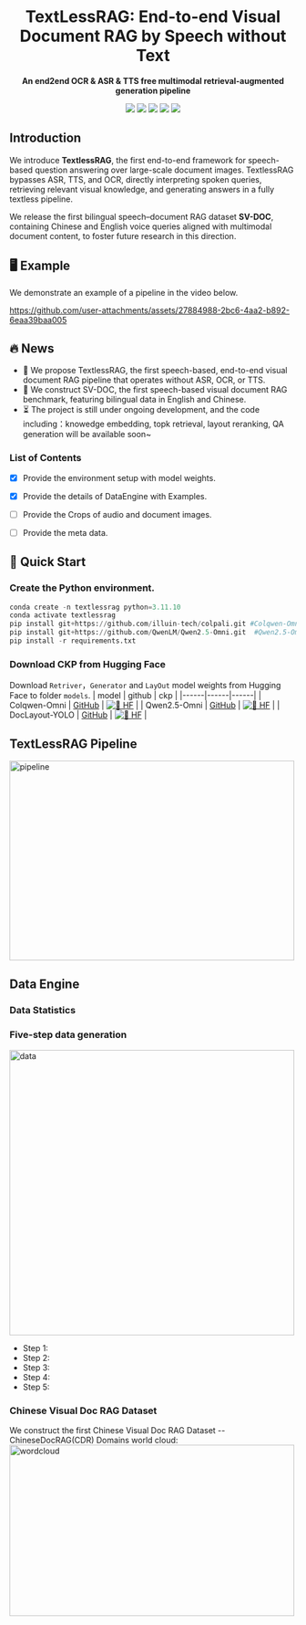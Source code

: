 



# <div align="center">TextLessRAG: End-to-end Visual Document RAG by Speech without Text<div>

<div align="center">
<!-- <h1>A Multi-round Multi-modal Reinforcement Learning Framework</h1> -->
<p><strong>An end2end OCR & ASR & TTS free multimodal retrieval-augmented generation pipeline </strong></p>

<a href='https://huggingface.co/datasets/hit12345/textlessrag/tree/main'><img src='https://img.shields.io/badge/%F0%9F%A4%97%20Hugging%20Face-Datasets-green'></a>
<a href="https://huggingface.co/vidore/colqwen-omni-v0.1" target="_blank"><img src=https://img.shields.io/badge/%F0%9F%A4%97%20Hugging%20Face-Retriver-blue></a>
<a href="https://huggingface.co/Qwen/Qwen2.5-Omni-7B" target="_blank"><img src=https://img.shields.io/badge/%F0%9F%A4%97%20Hugging%20Face-Generator-blue></a>
<a href="https://huggingface.co/collections/juliozhao/doclayout-yolo-670cdec674913d9a6f77b542" target="_blank"><img src=https://img.shields.io/badge/%F0%9F%A4%97%20Hugging%20Face-Layout-yellow></a>
<a href="https://arxiv.org/pdf" target="_blank"><img src=https://img.shields.io/badge/Paper-arXiv-red></a>


</div>

## Introduction
We introduce **TextlessRAG**, the first end-to-end framework for speech-based question answering over large-scale document images. TextlessRAG bypasses ASR, TTS, and OCR, directly interpreting spoken queries, retrieving relevant visual knowledge, and generating answers in a fully textless pipeline. 

We release the first bilingual speech–document RAG dataset **SV-DOC**, containing Chinese and English voice queries aligned with multimodal document content, to foster future research in this direction.

## 🖥️ Example
We demonstrate an example of a pipeline in the video below.

https://github.com/user-attachments/assets/27884988-2bc6-4aa2-b892-6eaa39baa005



## 🔥 News
- 🎉  We propose TextlessRAG, the first speech-based, end-to-end visual document RAG pipeline that operates without ASR, OCR, or TTS.
- 🎉  We construct SV-DOC, the first speech-based visual document RAG benchmark, featuring bilingual data in English and Chinese.
- ⏳ The project is still under ongoing development, and the code including：knowedge embedding, topk retrieval, layout reranking, QA generation will be available soon~
<!-- - ⌛️ Training code will be released soon. -->
<!-- - 🎉 Our framework integrates various embedding models, enabling you to create your own retriever.
- 🎉 We have released the ViDoSeek dataset, which is suitable for Retrieval-augmented Generation in the large visually rich document collection. -->

### List of Contents
- [x] Provide the environment setup with model weights.
- [x] Provide the details of DataEngine with Examples.
- [ ] Provide the Crops of audio and document images.
- [ ] Provide the meta data.  
        



## 🚀 Quick Start

### Create the Python environment.
```python
conda create -n textlessrag python=3.11.10
conda activate textlessrag
pip install git+https://github.com/illuin-tech/colpali.git #Colqwen-Omni
pip install git+https://github.com/QwenLM/Qwen2.5-Omni.git  #Qwen2.5-Omni
pip install -r requirements.txt
```
### Download CKP from Hugging Face 
Download `Retriver`，`Generator` and `LayOut` model weights from Hugging Face to folder `models`. 
| model | github | ckp |
|------|------|------|
| Colqwen-Omni | [GitHub](https://github.com/illuin-tech/colpali) | [![🤗 HF](https://img.shields.io/badge/🤗%20Hugging%20Face-orange)](https://huggingface.co/vidore/colqwen-omni-v0.1) |
| Qwen2.5-Omni | [GitHub](https://github.com/QwenLM/Qwen2.5-Omni) | [![🤗 HF](https://img.shields.io/badge/🤗%20Hugging%20Face-orange)](https://huggingface.co/Qwen/Qwen2.5-Omni-7B) |
| DocLayout-YOLO | [GitHub](https://github.com/opendatalab/DocLayout-YOLO?tab=readme-ov-file) | [![🤗 HF](https://img.shields.io/badge/🤗%20Hugging%20Face-orange)](https://huggingface.co/collections/juliozhao/doclayout-yolo-670cdec674913d9a6f77b542) |

## TextLessRAG Pipeline

<img width="500" height="350" alt="pipeline" src="https://github.com/user-attachments/assets/d6fc78bc-9838-4758-a3b0-8f1d1d93060c" />


## Data Engine

### Data Statistics

### Five-step data generation
<img width="500"  alt="data" src="https://github.com/user-attachments/assets/2ec70aa0-01ba-4197-b7aa-ab176a6203ef" />

- Step 1:
- Step 2:
- Step 3:
- Step 4:
- Step 5:
  

   



### Chinese Visual Doc RAG Dataset
We construct the first Chinese Visual Doc RAG Dataset -- ChineseDocRAG(CDR)
Domains world cloud:
<img width="500" height="300" alt="wordcloud" src="https://github.com/user-attachments/assets/556408ce-8d54-41e2-9bca-a8494a8879ee" />






